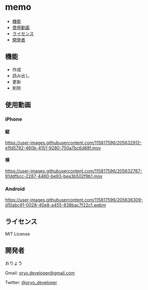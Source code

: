 # memo

- [機能](#機能)
- [使用動画](#使用動画)
- [ライセンス](#ライセンス)
- [開発者](#開発者)

## 機能

- 作成
- 読み出し
- 更新
- 削除

## 使用動画

### iPhone

#### 縦
https://user-images.githubusercontent.com/115817596/205632912-e1fd5792-460b-4151-9280-750a7bc6d88f.mov

#### 横
https://user-images.githubusercontent.com/115817596/205632767-91ddfbcc-2287-4460-be93-bea3b502f9b1.mov

### Android
https://user-images.githubusercontent.com/115817596/205636309-d10abc91-0028-40e8-a455-838bac7f22c1.webm

## ライセンス

MIT License

## 開発者

おりょう

Gmail: [oryo.developer@gmail.com](mailto:oryo.developer@gmail.com)

Twitter: [@oryo_developer](https://twitter.com/oryo_developer)